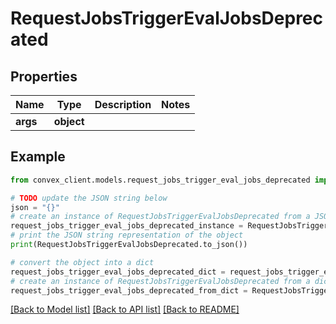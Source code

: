 # RequestJobsTriggerEvalJobsDeprecated


## Properties

Name | Type | Description | Notes
------------ | ------------- | ------------- | -------------
**args** | **object** |  | 

## Example

```python
from convex_client.models.request_jobs_trigger_eval_jobs_deprecated import RequestJobsTriggerEvalJobsDeprecated

# TODO update the JSON string below
json = "{}"
# create an instance of RequestJobsTriggerEvalJobsDeprecated from a JSON string
request_jobs_trigger_eval_jobs_deprecated_instance = RequestJobsTriggerEvalJobsDeprecated.from_json(json)
# print the JSON string representation of the object
print(RequestJobsTriggerEvalJobsDeprecated.to_json())

# convert the object into a dict
request_jobs_trigger_eval_jobs_deprecated_dict = request_jobs_trigger_eval_jobs_deprecated_instance.to_dict()
# create an instance of RequestJobsTriggerEvalJobsDeprecated from a dict
request_jobs_trigger_eval_jobs_deprecated_from_dict = RequestJobsTriggerEvalJobsDeprecated.from_dict(request_jobs_trigger_eval_jobs_deprecated_dict)
```
[[Back to Model list]](../README.md#documentation-for-models) [[Back to API list]](../README.md#documentation-for-api-endpoints) [[Back to README]](../README.md)


